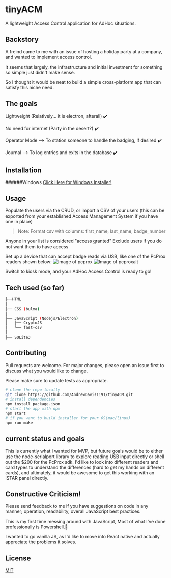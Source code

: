 # tinyACM
A lightweight Access Control application for AdHoc situations.

## Backstory
A freind came to me with an issue of hosting a holiday party at a company, and wanted to implement access control.

It seems that largely, the infrastructure and initial investment for something so simple just didn't make sense.

So I thought it would be neat to build a simple cross-platform app that can satisfy this niche need.

## The goals
Lightweight (Relatively... it is electron, afterall) :heavy_check_mark:

No need for internet (Party in the desert?) :heavy_check_mark:

Operator Mode --> To station someone to handle the badging, if desired :heavy_check_mark:

Journal --> To log entries and exits in the database :heavy_check_mark:

## Installation
######Windows
[Click Here for Windows Installer!](https://github.com/AndrewDavis1191/tinyACM/blob/master/Installers/Windows/tinyacm-1.0.0%20Setup.exe)

## Usage
Populate the users via the CRUD, or import a CSV of your users (this can be exported from your established Access Management System if you have one in place)

>Note: Format csv with columns: first_name, last_name, badge_number

Anyone in your list is considered "access granted"
Exclude users if you do not want them to have access

Set up a device that can accept badge reads via USB, like one of the PcProx readers shown below:
![Image of pcprox](https://github.com/AndrewDavis1191/PicoACM-Electron/blob/master/images/pscprox%20reader.png)
![Image of pcproxalt](https://github.com/AndrewDavis1191/PicoACM-Electron/blob/master/images/pcprox%20reader%20alt.png)

Switch to kiosk mode, and your AdHoc Access Control is ready to go!

## Tech used (so far)
```bash
├──HTML
│
├── CSS (bulma)
│
├── JavaScript (Nodejs/Electron)
│   ├── CryptoJS
│   └── fast-csv
│
├── SQLite3
```

## Contributing
Pull requests are welcome. For major changes, please open an issue first to discuss what you would like to change.

Please make sure to update tests as appropriate.

```bash
# clone the repo locally
git clone https://github.com/AndrewDavis1191/tinyACM.git
# install dependencies
npm install package.json
# start the app with npm
npm start
# if you want to build installer for your OS(mac/linux)
npm run make
```

## current status and goals
This is currently what I wanted for MVP, but future goals would be to either use the node-serialport library to explore reading USB input directly or shell out the $200 for the PcProx sdk. I'd like to look into different readers and card types to understand the differences (hard to get my hands on different cards), and ultimately, it would be awesome to get this working with an iSTAR panel directly.

## Constructive Criticism!
Please send feedback to me if you have suggestions on code in any manner; operation, readability, overall JavaScript best practices.

This is my first time messing around with JavaScript, Most of what I've done professionally is Powershell.:poop:

I wanted to go vanilla JS, as I'd like to move into React native and actually appreciate the problems it solves.

## License
[MIT](https://choosealicense.com/licenses/mit/)
